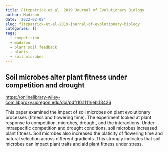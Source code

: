```yaml
---
title: Fitzpatrick et al. 2019 Journal of Evolutionary Biology
author: Madison
date: '2022-02-08'
slug: fitzpatrick-et-al-2019-journal-of-evolutionary-biology
categories: []
tags:
  - competition
  - madison
  - plant soil feedback
  - plants
  - soil microbes
---
```


## Soil microbes alter plant fitness under competition and drought
https://onlinelibrary-wiley-com.libproxy.uoregon.edu/doi/pdf/10.1111/jeb.13426

This paper examined the impact of soil microbes on plant evolutionary processes (fitness and flowering time). The experiment looked at plant response to competition, microbes, drought, and the interactions. Under intraspecific competition and drought conditions, soil microbes increased plant fitness. Soil microbes also increased the platicity of flowering time and natural selection across different gradients. This strongly indicates that soil microbes can impact plant traits and aid plant fitness under stress. 
